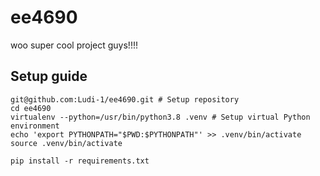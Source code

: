 # ee4690
woo super cool project guys!!!!

## Setup guide
```
git@github.com:Ludi-1/ee4690.git # Setup repository
cd ee4690
virtualenv --python=/usr/bin/python3.8 .venv # Setup virtual Python environment
echo 'export PYTHONPATH="$PWD:$PYTHONPATH"' >> .venv/bin/activate
source .venv/bin/activate

pip install -r requirements.txt
```